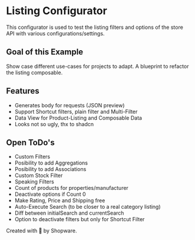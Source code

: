 # Listing Configurator

This configurator is used to test the listing filters and options of the store API with various configurations/settings.

## Goal of this Example

Show case different use-cases for projects to adapt. A blueprint to refactor the listing composable.

## Features

- Generates body for requests (JSON preview)
- Support Shortcut filters, plain filter and Multi-Filter
- Data View for Product-Listing and Composable Data
- Looks not so ugly, thx to shadcn

## Open ToDo's

- Custom Filters
- Posibility to add Aggregations
- Posibility to add Associations
- Custom Stock Filter
- Speaking Filters
- Count of products for properties/manufacturer
- Deactivate options if Count 0
- Make Rating, Price and Shipping free
- Auto-Execute Search (to be closer to a real category listing)
- Diff between initialSearch and currentSearch
- Option to deactivate filters but only for Shortcut Filter

Created with 💙 by Shopware.
